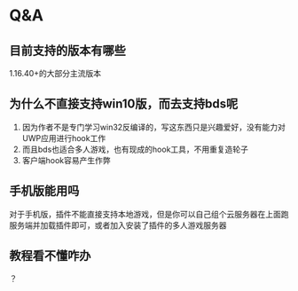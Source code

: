 # Q&A

## 目前支持的版本有哪些
1.16.40+的大部分主流版本
## 为什么不直接支持win10版，而去支持bds呢
1. 因为作者不是专门学习win32反编译的，写这东西只是兴趣爱好，没有能力对UWP应用进行hook工作
2. 而且bds也适合多人游戏，也有现成的hook工具，不用重复造轮子
3. 客户端hook容易产生作弊

## 手机版能用吗
对于手机版，插件不能直接支持本地游戏，但是你可以自己组个云服务器在上面跑服务端并加载插件即可，或者加入安装了插件的多人游戏服务器
## 教程看不懂咋办
？
